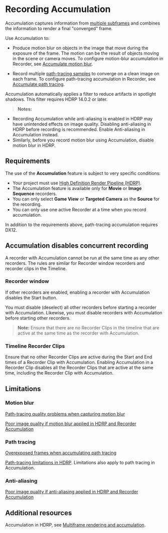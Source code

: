 # Recording Accumulation

Accumulation captures information from [multiple subframes](RecorderAccumulationUnderstandSubFrameCapture.md) and combines the information to render a final "converged" frame.

Use Accumulation to:
* Produce motion blur on objects in the image that move during the exposure of the frame. The motion can be the result of objects moving in the scene or camera moves. To configure motion-blur accumulation in Recorder, see [Accumulate motion blur](RecordingAccumulationMotionBlur.md).

* Record multiple [path-tracing samples](https://docs.unity3d.com/Packages/com.unity.render-pipelines.high-definition@latest/index.html?subfolder=/manual/Ray-Tracing-Path-Tracing.html) to converge on a clean image on each frame. To configure path-tracing accumulation in Recorder, see [Accumulate path tracing](RecordingAccumulationPathTracing.md).

Accumulation automatically applies a filter to reduce artifacts in spotlight shadows. This filter requires HDRP 14.0.2 or later.

>**Notes:**
* Recording Accumulation while anti-aliasing is enabled in HDRP may have unintended effects on image quality. Disabling anti-aliasing in HDRP before recording is recommended. Enable Anti-aliasing in Accumulation instead.
* Similarly, before you record motion blur using Accumulation, disable motion blur in HDRP.

## Requirements

The use of the **Accumulation** feature is subject to very specific conditions:
* Your project must use [High Definition Render Pipeline (HDRP)](https://docs.unity3d.com/Packages/com.unity.render-pipelines.high-definition@latest).
* The Accumulation feature is available only for **Movie** or **Image Sequence** recorders.
* You can only select **Game View** or **Targeted Camera** as the **Source** for the recording.
* You can only use one active Recorder at a time when you record accumulation.

In addition to the requirements above, path-tracing accumulation requires DX12.

## Accumulation disables concurrent recording

A recorder with Accumulation cannot be run at the same time as any other recorders. The rules are similar for Recorder window recorders and recorder clips in the Timeline.

### Recorder window

If other recorders are enabled, enabling a recorder with Accumulation disables the Start button.

You must disable (deselect) all other recorders before starting a recorder with Accumulation. Likewise, you must disable recorders with Accumulation before starting other recorders.

>**Note:** Ensure that there are no Recorder Clips in the timeline that are active at the same time as the recorder with Accumulation.

### Timeline Recorder Clips

Ensure that no other Recorder Clips are active during the Start and End times of a Recorder Clip with Accumulation. Enabling Accumulation in a Recorder Clip disables all the Recorder Clips that are active at the same time, including the Recorder Clip with Accumulation.

## Limitations

### Motion blur

[Path-tracing quality problems when capturing motion blur](KnownIssues.md#path-tracing-quality-problems-when-capturing-motion-blur)

[Poor image quality if motion blur applied in HDRP and Recorder Accumulation](KnownIssues.md#poor-image-quality-if-motion-blur-is-applied-in-hdrp-and-recorder-accumulation)

### Path tracing

[Overexposed frames when accumulating path tracing](KnownIssues.md#overexposed-frames-when-accumulating-path-tracing)

[Path-tracing limitations in HDRP](https://docs.unity3d.com/Packages/com.unity.render-pipelines.high-definition@latest/index.html?subfolder=/manual/Ray-Tracing-Path-Tracing.html%23limitations). Limitations also apply to path tracing in Accumulation.

### Anti-aliasing

[Poor image quality if anti-aliasing applied in HDRP and Recorder Accumulation](KnownIssues.md#poor-image-quality-if-anti-aliasing-applied-in-hdrp-and-recorder-accumulation)

## Additional resources

Accumulation in HDRP, see [Multiframe rendering and accumulation](https://docs.unity3d.com/Packages/com.unity.render-pipelines.high-definition@latest/index.html?subfolder=/manual/Accumulation.html).
